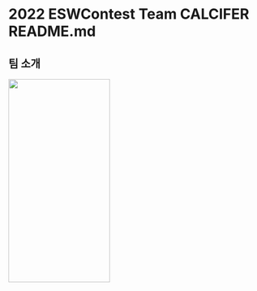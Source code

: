 # 2022 ESWContest Team CALCIFER README.md
## 팀 소개

<img src="https://user-images.githubusercontent.com/111634608/195121403-2a9700d1-1bf4-44be-b18d-aa2ede0f389e.png" width="200" height="400"/>
